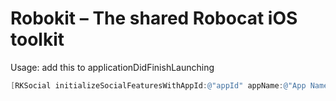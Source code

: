 Robokit – The shared Robocat iOS toolkit
========================================

Usage: add this to applicationDidFinishLaunching
```objective-c
[RKSocial initializeSocialFeaturesWithAppId:@"appId" appName:@"App Name" newInThisVersion:@"· what's new"];
```
